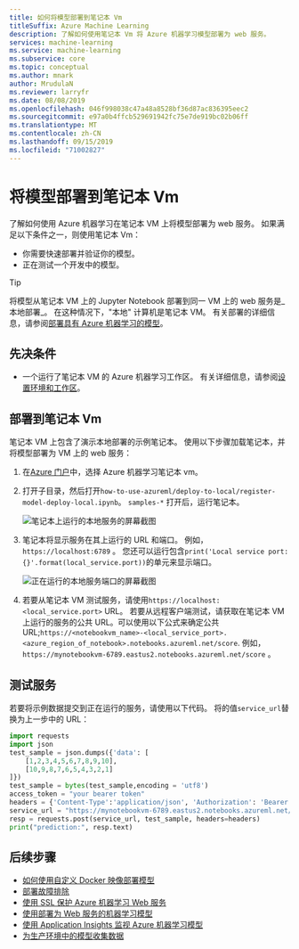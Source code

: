 ```yaml
---
title: 如何将模型部署到笔记本 Vm
titleSuffix: Azure Machine Learning
description: 了解如何使用笔记本 Vm 将 Azure 机器学习模型部署为 web 服务。
services: machine-learning
ms.service: machine-learning
ms.subservice: core
ms.topic: conceptual
ms.author: mnark
author: MrudulaN
ms.reviewer: larryfr
ms.date: 08/08/2019
ms.openlocfilehash: 046f998038c47a48a8528bf36d87ac836395eec2
ms.sourcegitcommit: e97a0b4ffcb529691942fc75e7de919bc02b06ff
ms.translationtype: MT
ms.contentlocale: zh-CN
ms.lasthandoff: 09/15/2019
ms.locfileid: "71002827"
---
```

# <a name="deploy-a-model-to-notebook-vms"></a>将模型部署到笔记本 Vm

了解如何使用 Azure 机器学习在笔记本 VM 上将模型部署为 web 服务。 如果满足以下条件之一，则使用笔记本 Vm：

- 你需要快速部署并验证你的模型。
- 正在测试一个开发中的模型。

> [!TIP]
> 将模型从笔记本 VM 上的 Jupyter Notebook 部署到同一 VM 上的 web 服务是_本地部署_。 在这种情况下，"本地" 计算机是笔记本 VM。 有关部署的详细信息，请参阅[部署具有 Azure 机器学习的模型](how-to-deploy-and-where.md)。

## <a name="prerequisites"></a>先决条件

- 一个运行了笔记本 VM 的 Azure 机器学习工作区。 有关详细信息，请参阅[设置环境和工作区](tutorial-1st-experiment-sdk-setup.md)。

## <a name="deploy-to-the-notebook-vms"></a>部署到笔记本 Vm

笔记本 VM 上包含了演示本地部署的示例笔记本。 使用以下步骤加载笔记本，并将模型部署为 VM 上的 web 服务：

1. 在[Azure 门户](https://portal.azure.com)中，选择 Azure 机器学习笔记本 vm。

1. 打开子目录，然后打开`how-to-use-azureml/deploy-to-local/register-model-deploy-local.ipynb`。 `samples-*` 打开后，运行笔记本。

    ![笔记本上运行的本地服务的屏幕截图](media/how-to-deploy-local-container-notebookvm/deploy-local-service.png)

1. 笔记本将显示服务在其上运行的 URL 和端口。 例如， `https://localhost:6789` 。 您还可以运行包含`print('Local service port: {}'.format(local_service.port))`的单元来显示端口。

    ![正在运行的本地服务端口的屏幕截图](media/how-to-deploy-local-container-notebookvm/deploy-local-service-port.png)

1. 若要从笔记本 VM 测试服务，请使用`https://localhost:<local_service.port>` URL。 若要从远程客户端测试，请获取在笔记本 VM 上运行的服务的公共 URL。可以使用以下公式来确定公共 URL;`https://<notebookvm_name>-<local_service_port>.<azure_region_of_notebook>.notebooks.azureml.net/score`. 例如， `https://mynotebookvm-6789.eastus2.notebooks.azureml.net/score` 。

## <a name="test-the-service"></a>测试服务

若要将示例数据提交到正在运行的服务，请使用以下代码。 将的值`service_url`替换为上一步中的 URL：

```python
import requests
import json
test_sample = json.dumps({'data': [
    [1,2,3,4,5,6,7,8,9,10],
    [10,9,8,7,6,5,4,3,2,1]
]})
test_sample = bytes(test_sample,encoding = 'utf8')
access_token = "your bearer token"
headers = {'Content-Type':'application/json', 'Authorization': 'Bearer ' + access_token}
service_url = "https://mynotebookvm-6789.eastus2.notebooks.azureml.net/score"
resp = requests.post(service_url, test_sample, headers=headers)
print("prediction:", resp.text)
```

## <a name="next-steps"></a>后续步骤

* [如何使用自定义 Docker 映像部署模型](how-to-deploy-custom-docker-image.md)
* [部署故障排除](how-to-troubleshoot-deployment.md)
* [使用 SSL 保护 Azure 机器学习 Web 服务](how-to-secure-web-service.md)
* [使用部署为 Web 服务的机器学习模型](how-to-consume-web-service.md)
* [使用 Application Insights 监视 Azure 机器学习模型](how-to-enable-app-insights.md)
* [为生产环境中的模型收集数据](how-to-enable-data-collection.md)